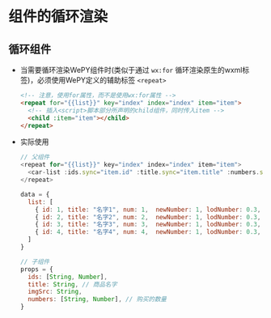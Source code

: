 # 组件的循环渲染

## 循环组件

*   当需要循环渲染WePY组件时(类似于通过 `wx:for` 循环渲染原生的wxml标签)，必须使用WePY定义的辅助标签 `<repeat>`

    ```html
    <!-- 注意，使用for属性，而不是使用wx:for属性 -->
    <repeat for="{{list}}" key="index" index="index" item="item">
      <!-- 插入<script>脚本部分所声明的child组件，同时传入item -->
      <child :item="item"></child>
    </repeat>
    ```

*   实际使用

    ```javascript
    // 父组件
    <repeat for="{{list}}" key="index" index="index" item="item">
      <car-list :ids.sync="item.id" :title.sync="item.title" :numbers.sync="item.num" ></car-list>
    </repeat>

    data = {
      list: [
        { id: 1, title: "名字1", num: 1,  newNumber: 1, lodNumber: 0.3, total: 12},
        { id: 2, title: "名字2", num: 2,  newNumber: 1, lodNumber: 0.3, total: 12},
        { id: 3, title: "名字3", num: 3,  newNumber: 1, lodNumber: 0.3, total: 12},
        { id: 4, title: "名字4", num: 4,  newNumber: 1, lodNumber: 0.3, total: 12},
      ]
    }
    ```

    ```javascript
    // 子组件
    props = {
      ids: [String, Number],
      title: String, // 商品名字
      imgSrc: String,
      numbers: [String, Number], // 购买的数量
    }
    ```
